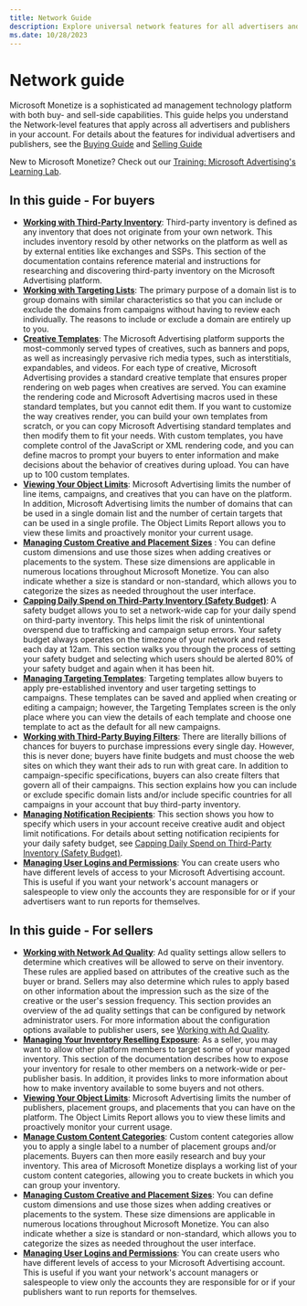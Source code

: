 ```yaml
---
title: Network Guide
description: Explore universal network features for all advertisers and publishers. Understand account-wide settings for seamless operations.
ms.date: 10/28/2023
---
```


# Network guide

Microsoft Monetize is a sophisticated ad management technology platform with both buy- and sell-side capabilities. This guide helps you understand the Network-level features that apply across all advertisers and publishers in your account. For details about the features for individual advertisers and publishers, see the [Buying Guide](buying-guide.md) and [Selling Guide](selling-guide.md)

New to Microsoft Monetize? Check out our [Training: Microsoft Advertising's Learning Lab](../training-resources/training-microsoft-advertising-learning-lab.md).

## In this guide - For buyers

- **[Working with Third-Party Inventory](working-with-third-party-inventory.md)**: Third-party inventory is defined as any inventory that does not originate from your own network. This includes inventory resold by other networks on the platform as well as by external entities like exchanges and SSPs. This section of the documentation contains reference material and instructions for researching and discovering third-party inventory on the Microsoft Advertising platform.
- **[Working with Targeting Lists](working-with-targeting-lists.md)**: The primary purpose of a domain list is to group domains with similar characteristics so that you can include or exclude the domains from campaigns without having to review each individually. The reasons to include or exclude a domain are entirely up to you.
- **[Creative Templates](creative-templates.md)**: The Microsoft Advertising platform supports the most-commonly served types of creatives, such as banners and pops, as well as increasingly pervasive rich media types, such as interstitials, expandables, and videos. For each type of creative, Microsoft Advertising provides a standard creative template that ensures proper rendering on web pages when creatives are served. You can examine the rendering code and Microsoft Advertising macros used in these standard templates, but you cannot edit them. If you want to customize the way creatives render, you can build your own templates from scratch, or you can copy Microsoft Advertising standard templates and then modify them to fit your needs. With custom templates, you have complete control of the JavaScript or XML rendering code, and you can define macros to prompt your buyers to enter information and make decisions about the behavior of creatives during upload. You can have up to 100 custom templates.
- **[Viewing Your Object Limits](viewing-your-object-limits.md)**: Microsoft Advertising limits the number of line items, campaigns, and creatives that you can have on the platform. In addition, Microsoft Advertising limits the number of domains that can be used in a single domain list and the number of certain targets that can be used in a single profile. The Object
  Limits Report allows you to view these limits and proactively monitor your current usage.
- **[Managing Custom Creative and Placement Sizes](managing-custom-creative-and-placement-sizes.md)** : You can define custom dimensions and use those sizes when adding creatives or placements to the system. These size dimensions are applicable in numerous locations throughout Microsoft Monetize. You can also indicate whether a size is standard or non-standard, which allows you to categorize the sizes as needed throughout the user interface.
- **[Capping Daily Spend on Third-Party Inventory (Safety Budget)](capping-daily-spend-on-third-party-inventory-safety-budget.md)**: A safety budget allows you to set a network-wide cap for your daily spend on third-party inventory. This helps limit the risk of unintentional overspend due to trafficking and campaign setup errors. Your safety budget always operates on the timezone of your network and resets each day at 12am. This section walks you through the process of setting your safety budget and selecting which users should be alerted 80% of your safety budget and again when it has been hit.
- **[Managing Targeting Templates](managing-targeting-templates.md)**: Targeting templates allow buyers to apply pre-established inventory and user targeting settings to campaigns. These templates can be saved and applied when creating or editing a campaign; however, the Targeting Templates screen is the only place where you can view the details of each template and choose one template to act as the default for all new campaigns.
- **[Working with Third-Party Buying Filters](working-with-third-party-buying-filters.md)**: There are literally billions of chances for buyers to purchase impressions every
  single day. However, this is never done; buyers have finite budgets and must choose the web sites on which they want their ads to run with great care. In addition to campaign-specific specifications, buyers can also create filters that govern all of their campaigns. This section explains how you can include or exclude specific domain lists
  and/or include specific countries for all campaigns in your account that buy third-party inventory.
- **[Managing Notification Recipients](managing-notification-recipients.md)**: This section shows you how to specify which users in your account receive creative audit and object limit notifications. For details about setting notification recipients for your daily safety budget, see [Capping Daily Spend on Third-Party Inventory (Safety
  Budget)](capping-daily-spend-on-third-party-inventory-safety-budget.md).
- **[Managing User Logins and Permissions](managing-user-logins-and-permissions.md)**: You can create users who have different levels of access to your Microsoft Advertising account. This is useful if you want your network's account managers or salespeople to view only the accounts they are responsible for or if your advertisers want to run reports for themselves.

## In this guide - For sellers

- **[Working with Network Ad Quality](working-with-network-ad-quality.md)**: Ad quality settings allow sellers to  determine which creatives will be allowed to serve on their inventory. These rules are applied based on attributes of the creative such as the buyer or brand. Sellers may also determine which rules to apply based on other information about the impression such as the size of the creative or the user's session frequency. This section provides an overview of the ad quality settings that can be configured by network administrator users. For more information about the configuration options available to publisher users, see [Working with Ad Quality](working-with-publisher-ad-quality.md).
- **[Managing Your Inventory Reselling Exposure](managing-your-inventory-reselling-exposure.md)**: As a seller, you may want to allow other platform members to target some of your managed inventory. This section of the documentation describes how to expose your inventory for resale to other members on a network-wide or per-publisher basis. In addition, it provides links to more information about how to make inventory available to some buyers and not others.
- **[Viewing Your Object Limits](viewing-your-object-limits.md)**: Microsoft Advertising limits the number of publishers, placement groups, and placements that you can have on
  the platform. The Object Limits Report allows you to view these limits and proactively monitor your current usage.
- **[Manage Custom Content Categories](manage-custom-content-categories.md)**: Custom content categories allow you to apply a single label to a number of placement groups and/or placements. Buyers can then more easily research and buy your inventory. This area of Microsoft Monetize displays a working list of your custom content categories, allowing you to create buckets in which you can group your inventory.
- **[Managing Custom Creative and Placement Sizes](managing-custom-creative-and-placement-sizes.md)**: You can define custom dimensions and use those sizes when adding creatives or placements to the system. These size dimensions are applicable in numerous locations throughout Microsoft Monetize. You can also indicate whether a size is standard or non-standard, which allows you to categorize the sizes as needed throughout the user interface.
- **[Managing User Logins and Permissions](managing-user-logins-and-permissions.md)**: You can create users who have different levels of access to your Microsoft Advertising account. This is useful if you want your network's account managers or salespeople to view only the accounts they are responsible for or if your publishers want to run reports for themselves.
